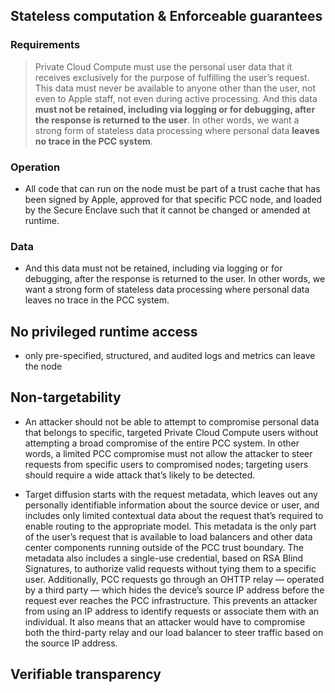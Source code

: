 ## Stateless computation & Enforceable guarantees

### Requirements

>  Private Cloud Compute must use the personal user data that it receives exclusively for the purpose of fulfilling the user’s request. This data must never be available to anyone other than the user, not even to Apple staff, not even during active processing. And this data **must not be retained, including via logging or for debugging, after the response is returned to the user**. In other words, we want a strong form of stateless data processing where personal data **leaves no trace in the PCC system**.

### Operation

- All code that can run on the node must be part of a trust cache that has been signed by Apple, approved for that specific PCC node, and loaded by the Secure Enclave such that it cannot be changed or amended at runtime.

### Data

- And this data must not be retained, including via logging or for debugging, after the response is returned to the user. In other words, we want a strong form of stateless data processing where personal data leaves no trace in the PCC system.

## No privileged runtime access

- only pre-specified, structured, and audited logs and metrics can leave the node

## Non-targetability

- An attacker should not be able to attempt to compromise personal data that belongs to specific, targeted Private Cloud Compute users without attempting a broad compromise of the entire PCC system.
 In other words, a limited PCC compromise must not allow the attacker to steer requests from specific users to compromised nodes; targeting users should require a wide attack that’s likely to be detected.

- Target diffusion starts with the request metadata, which leaves out any personally identifiable information about the source device or user, and includes only limited contextual data about the request that’s required to enable routing to the appropriate model. This metadata is the only part of the user’s request that is available to load balancers and other data center components running outside of the PCC trust boundary. The metadata also includes a single-use credential, based on RSA Blind Signatures, to authorize valid requests without tying them to a specific user. Additionally, PCC requests go through an OHTTP relay — operated by a third party — which hides the device’s source IP address before the request ever reaches the PCC infrastructure. This prevents an attacker from using an IP address to identify requests or associate them with an individual. It also means that an attacker would have to compromise both the third-party relay and our load balancer to steer traffic based on the source IP address.

## Verifiable transparency
